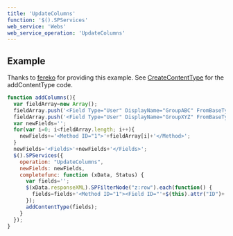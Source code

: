 ```yaml
---
title: 'UpdateColumns'
function: '$().SPServices'
web_service: 'Webs'
web_service_operation: 'UpdateColumns'
---
```


## Example

Thanks to [fereko](http://www.codeplex.com/site/users/view/fereko) for providing this example. See [CreateContentType](CreateContentType.md) for the addContentType code.

```javascript
function addColumns(){
  var fieldArray=new Array();
  fieldArray.push('<Field Type="User" DisplayName="GroupABC" FromBaseType="TRUE" AllowDeletion="TRUE"><Default></Default></Field>');
  fieldArray.push('<Field Type="User" DisplayName="GroupXYZ" FromBaseType="TRUE" AllowDeletion="TRUE"><Default></Default></Field>');
  var newFields='';
  for(var i=0; i<fieldArray.length; i++){
    newFields+='<Method ID="1">'+fieldArray[i]+'</Method>';
  }
  newFields='<Fields>'+newFields+'</Fields>';
  $().SPServices({
    operation: "UpdateColumns",
    newFields: newFields,
    completefunc: function (xData, Status) {
      var fields='';
      $(xData.responseXML).SPFilterNode("z:row").each(function() {
        fields=fields+'<Method ID="1"><Field ID="'+$(this).attr("ID")+'" Name="'+$(this).attr("Name")+'" DisplayName="'+$(this).attr("DisplayName")+'"/></Method>';
      });
      addContentType(fields);
    }
  });
}
```

